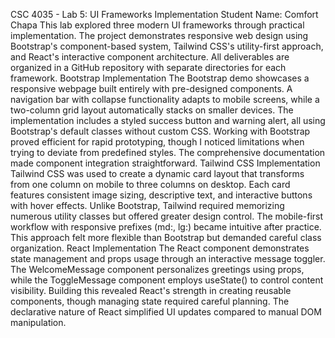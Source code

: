 CSC 4035 - Lab 5: UI Frameworks Implementation
Student Name: Comfort Chapa
This lab explored three modern UI frameworks through practical implementation. The project demonstrates responsive web design using Bootstrap's component-based system, Tailwind CSS's utility-first approach, and React's interactive component architecture. All deliverables are organized in a GitHub repository with separate directories for each framework.
Bootstrap Implementation
The Bootstrap demo showcases a responsive webpage built entirely with pre-designed components. A navigation bar with collapse functionality adapts to mobile screens, while a two-column grid layout automatically stacks on smaller devices. The implementation includes a styled success button and warning alert, all using Bootstrap's default classes without custom CSS. Working with Bootstrap proved efficient for rapid prototyping, though I noticed limitations when trying to deviate from predefined styles. The comprehensive documentation made component integration straightforward.
Tailwind CSS Implementation
Tailwind CSS was used to create a dynamic card layout that transforms from one column on mobile to three columns on desktop. Each card features consistent image sizing, descriptive text, and interactive buttons with hover effects. Unlike Bootstrap, Tailwind required memorizing numerous utility classes but offered greater design control. The mobile-first workflow with responsive prefixes (md:, lg:) became intuitive after practice. This approach felt more flexible than Bootstrap but demanded careful class organization.
React Implementation
The React component demonstrates state management and props usage through an interactive message toggler. The WelcomeMessage component personalizes greetings using props, while the ToggleMessage component employs useState() to control content visibility. Building this revealed React's strength in creating reusable components, though managing state required careful planning. The declarative nature of React simplified UI updates compared to manual DOM manipulation.
